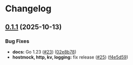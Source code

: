 # Changelog

## [0.1.1](https://github.com/tarmac-project/sdk/compare/v0.1.0...v0.1.1) (2025-10-13)


### Bug Fixes

* **docs:** Go 1.23 ([#23](https://github.com/tarmac-project/sdk/issues/23)) ([02e8b78](https://github.com/tarmac-project/sdk/commit/02e8b78b3c415f6e818b1a5eb981981dd5ef0c21))
* **hostmock, http, kv, logging:** fix release ([#25](https://github.com/tarmac-project/sdk/issues/25)) ([f4e5d59](https://github.com/tarmac-project/sdk/commit/f4e5d591f9194a8eff2098e643440fd5ca8a9835))
